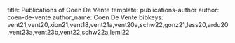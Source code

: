 title: Publications of Coen De Vente
template: publications-author
author: coen-de-vente
author_name: Coen De Vente
bibkeys: vent21,vent20,xion21,vent18,vent21a,vent20a,schw22,gonz21,less20,ardu20,vent23a,vent23b,vent22,schw22a,lemi22